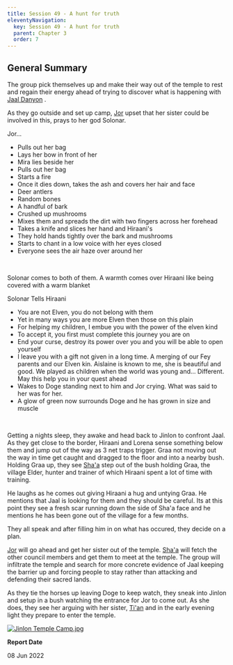 ```yaml
---
title: Session 49 - A hunt for truth
eleventyNavigation:
  key: Session 49 - A hunt for truth
  parent: Chapter 3
  order: 7
---
```


## General Summary

The group pick themselves up and make their way out of the temple to rest and regain their energy ahead of trying to discover what is happening with [Jaal Danyon](/w/vlendir-drusslegend/a/jaal-danyon-person) .  

 As they go outside and set up camp, [Jor](/w/vlendir-drusslegend/a/jor-person) upset that her sister could be involved in this, prays to her god Solonar.  

 Jor...

*   Pulls out her bag
*   Lays her bow in front of her
*   Mira lies beside her
*   Pulls out her bag
*   Starts a fire
*   Once it dies down, takes the ash and covers her hair and face
*   Deer antlers
*   Random bones
*   A handful of bark
*   Crushed up mushrooms
*   Mixes them and spreads the dirt with two fingers across her forehead
*   Takes a knife and slices her hand and Hiraani's
*   They hold hands tightly over the bark and mushrooms
*   Starts to chant in a low voice with her eyes closed
*   Everyone sees the air haze over around her

 

 Solonar comes to both of them. A warmth comes over Hiraani like being covered with a warm blanket  

 Solonar Tells Hiraani

*   You are not Elven, you do not belong with them
*   Yet in many ways you are more Elven then those on this plain
*   For helping my children, I embue you with the power of the elven kind
*   To accept it, you first must complete this journey you are on
*   End your curse, destroy its power over you and you will be able to open yourself
*   I leave you with a gift not given in a long time. A merging of our Fey parents and our Elven kin. Aislaine is known to me, she is beautiful and good. We played as children when the world was young and... Different. May this help you in your quest ahead
*   Wakes to Doge standing next to him and Jor crying. What was said to her was for her.
*   A glow of green now surrounds Doge and he has grown in size and muscle

 

 Getting a nights sleep, they awake and head back to Jinlon to confront Jaal. As they get close to the border, Hiraani and Lorena sense something below them and jump out of the way as 3 net traps trigger. Graa not moving out the way in time get caught and dragged to the floor and into a nearby bush. Holding Graa up, they see [Sha'a](/w/vlendir-drusslegend/a/sha-a-person) step out of the bush holding Graa, the village Elder, hunter and trainer of which Hiraani spent a lot of time with training.  

 He laughs as he comes out giving Hiraani a hug and untying Graa. He mentions that Jaal is looking for them and they should be careful. Its at this point they see a fresh scar running down the side of Sha'a face and he mentions he has been gone out of the village for a few months.  

 They all speak and after filling him in on what has occured, they decide on a plan.  

 [Jor](/w/vlendir-drusslegend/a/jor-person) will go ahead and get her sister out of the temple. [Sha'a](/w/vlendir-drusslegend/a/sha-a-person) will fetch the other council members and get them to meet at the temple. The group will infiltrate the temple and search for more concrete evidence of Jaal keeping the barrier up and forcing people to stay rather than attacking and defending their sacred lands.  

 As they tie the horses up leaving Doge to keep watch, they sneak into Jinlon and setup in a bush watching the entrance for Jor to come out. As she does, they see her arguing with her sister, [Ti'an](/w/vlendir-drusslegend/a/ti-an-person) and in the early evening light they prepare to enter the temple.

[![](/uploads/images/d3237d7c9c6e3c70ef8d1ce5ccebd2a4.jpg "Jinlon Temple Camp.jpg")](/i/3415890 "Jinlon Temple Camp.jpg")

**Report Date**

08 Jun 2022